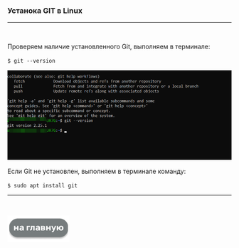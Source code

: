 ### Устанока GIT в Linux
---

<br>

Проверяем наличие установленного Git, выполняем в терминале:

`$ git --version`

![lin_install](./assets/lin_install.png)


Если Git не установлен, выполняем в терминале команду:

`$ sudo apt install git`

---

<br>

[![на Главную](./assets/mainpage.png)](./readme.md)
